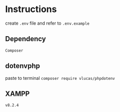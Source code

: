 # Instructions
create `.env` file and refer to `.env.example`
## Dependency
`Composer`
## dotenvphp
paste to terminal
`composer require vlucas/phpdotenv`
## XAMPP
`v8.2.4`


